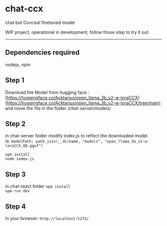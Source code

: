 # chat-ccx
chat bot Conceal finetuned model

WIP project, operational in development, follow those step to try it out.

---

## Dependencies required
nodejs, npm

## Step 1
Download the Model from hugging face :
[https://huggingface.co/Acktarius/open_llama_3b_v2-w-loraCCX](https://huggingface.co/Acktarius/open_llama_3b_v2-w-loraCCX/tree/main)
and move the file in the folder /chat-server/models/

## Step 2
in chat-server folder modify index.js to reflect the downloaded model.  
ie: `modelPath: path.join(__dirname, "models", "open_llama_3b_v2-w-loraCCX_Q8.gguf")`

`npm install`  
`node index.js`


## Step 3
in chat-react folder
`npm install`  
`npm run dev`  


## Step 4
in your browser:
`http://localhost:5173/`  
